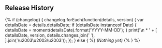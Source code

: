 ## Release History
{% if (changelog) {
  changelog.forEach(function(details, version) {
    var detailsDate = details.detailsDate;
    if (detailsDate instanceof Date) {
      detailsDate = moment(detailsDate).format('YYYY-MM-DD');
    }
    print('\n * ' + [
      detailsDate,
      version,
      details.changes.join(' '),
    ].join('\u2003\u2003\u2003'));
  });
} else { %}
_(Nothing yet)_
{% } %}